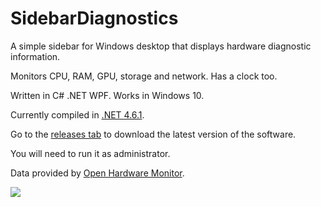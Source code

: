 # SidebarDiagnostics

A simple sidebar for Windows desktop that displays hardware diagnostic information.

Monitors CPU, RAM, GPU, storage and network. Has a clock too.

Written in C# .NET WPF. Works in Windows 10.

Currently compiled in <a href="https://www.microsoft.com/en-us/download/details.aspx?id=49981">.NET 4.6.1</a>.

Go to the <a href="https://github.com/ArcadeRenegade/SidebarDiagnostics/releases">releases tab</a> to download the latest version of the software.

You will need to run it as administrator.

Data provided by <a href="http://openhardwaremonitor.org/">Open Hardware Monitor</a>.

<img src="http://i.imgur.com/VD7OiLR.png" />
